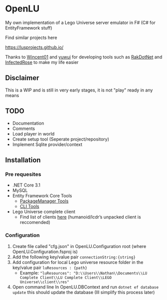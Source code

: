 


# OpenLU

My own implementation of a Lego Universe server emulator in F# (C# for EntityFramework stuff)

Find similar projects here

https://lusprojects.github.io/

Thanks to [Wincent01](https://github.com/Wincent01)  and [yuwui](https://github.com/yuwui) for developing tools such as [RakDotNet](https://github.com/yuwui/RakDotNet) and [InfectedRose](https://github.com/Wincent01/InfectedRose) to make my life easier


## Disclaimer  
This is a WIP and is still in very early stages, it is not "play" ready in any means

## TODO
* Documentation
* Comments
* Load player in world
* Create setup tool (Seperate project/repository)
* Implement Sqlite provider/context

## Installation

### Pre requesites
* .NET Core 3.1
* MySQL
* Entity Framework Core Tools
   * [PackageManager Tools](https://docs.microsoft.com/en-us/ef/core/miscellaneous/cli/powershell)
   * [CLI Tools](https://docs.microsoft.com/en-us/ef/core/miscellaneous/cli/dotnet)
* Lego Universe complete client 
  * Find list of clients [here](https://docs.google.com/document/d/1XmHXWuUQqzUIOcv6SVVjaNBm4bFg9lnW4Pk1pllimEg/edit) (humanoid/lcdr’s unpacked client is reccomended)

### Configuration
1. Create file called "cfg.json" in OpenLU.Configuration root (where OpenLU.Configuration.fsproj is)
3. Add the following key/value pair `connectionString:{string}`
4. Add configuration for local Lego universe resource folder in the key/value pair `luResources : {path}`
    * Example: `"luResources": "D:\\Users\\Nathan\\Documents\\LU Complete Client\\LU Complete Client\\LEGO Universe\\client\\res"`
5. Open command line In OpenLU.DBContext and run `dotnet ef database update` this should update the database (Ill simplify this process later)
